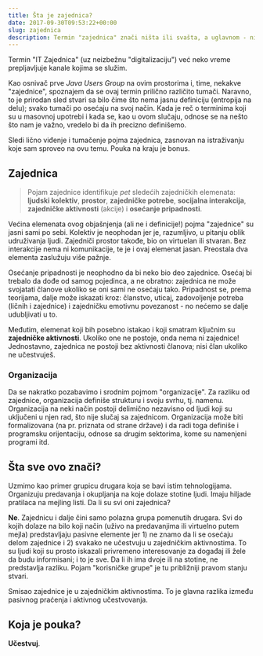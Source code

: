 ```yaml
---
title: Šta je zajednica?
date: 2017-09-30T09:53:22+00:00
slug: zajednica
description: Termin "zajednica" znači ništa ili svašta, a uglavnom - ništa.
---
```


Termin "IT Zajednica" (uz neizbežnu "digitalizaciju") već neko vreme prepljavljuje kanale kojima se služim.

Kao osnivač prve _Java Users Group_ na ovim prostorima i, time, nekakve "zajednice", spoznajem da se ovaj termin prilično različito tumači. Naravno, to je prirodan sled stvari sa bilo čime što nema jasnu definiciju (entropija na delu); svako tumači po osećaju na svoj način. Kada je reč o terminima koji su u masovnoj upotrebi i kada se, kao u ovom slučaju, odnose se na nešto što nam je važno, vredelo bi da ih precizno definišemo.

Sledi lično viđenje i tumačenje pojma zajednica, zasnovan na istraživanju koje sam sproveo na ovu temu. Pouka na kraju je bonus.

## Zajednica

> Pojam zajednice identifikuje _pet_ sledećih zajedničkih elemenata: **ljudski kolektiv**, **prostor**, **zajedničke potrebe**, **socijalna interakcija**, **zajedničke aktivnosti** (akcije) i **osećanje pripadnosti**.

Većina elemenata ovog objašnjenja (ali ne i definicije!) pojma "zajednice" su jasni sami po sebi. Kolektiv je neophodan jer je, razumljivo, u pitanju oblik udruživanja ljudi. Zajedniči prostor takođe, bio on virtuelan ili stvaran. Bez interakcije nema ni komunikacije, te je i ovaj elemenat jasan. Preostala dva elementa zaslužuju više pažnje.

Osećanje pripadnosti je neophodno da bi neko bio deo zajednice. Osećaj bi trebalo da dođe od samog pojedinca, a ne obratno: zajednica ne može svojatati članove ukoliko se oni sami ne osećaju tako. Pripadnost se, prema teorijama, dalje može iskazati kroz: članstvo, uticaj, zadovoljenje potreba (ličnih i zajednice) i zajedničku emotivnu povezanost - no nećemo se dalje udubljivati u to.

Međutim, elemenat koji bih posebno istakao i koji smatram ključnim su **zajedničke aktivnosti**. Ukoliko one ne postoje, onda nema ni zajednice! Jednostavno, zajednica ne postoji bez aktivnosti članova; nisi član ukoliko ne učestvuješ.

### Organizacija

Da se nakratko pozabavimo i srodnim pojmom "organizacije". Za razliku od zajednice, organizacija definiše strukturu i svoju svrhu, tj. namenu. Organizacija na neki način postoji delimično nezavisno od ljudi koji su uključeni u njen rad, što nije slučaj sa zajednicom. Organizacija može biti formalizovana (na pr. priznata od strane države) i da radi toga definiše i programsku orijentaciju, odnose sa drugim sektorima, kome su namenjeni programi itd.

## Šta sve ovo znači?

Uzmimo kao primer grupicu drugara koja se bavi istim tehnologijama. Organizuju predavanja i okupljanja na koje dolaze stotine ljudi. Imaju hiljade pratilaca na mejling listi. Da li su svi oni zajednica?

**Ne**. Zajednicu i dalje čini samo polazna grupa pomenutih drugara. Svi do kojih dolaze na bilo koji način (uživo na predavanjima ili virtuelno putem mejla) predstavljaju pasivne elemente jer 1) ne znamo da li se osećaju delom zajednice i 2) svakako ne učestvuju u zajedničkim aktivnostima. To su ljudi koji su prosto iskazali privremeno interesovanje za događaj ili žele da budu informisani; i to je sve. Da li ih ima dvoje ili na stotine, ne predstavlja razliku. Pojam "korisničke grupe" je tu približniji pravom stanju stvari.

Smisao zajednice je u zajedničkim aktivnostima. To je glavna razlika između pasivnog praćenja i aktivnog učestvovanja.

## Koja je pouka?

**Učestvuj**.
